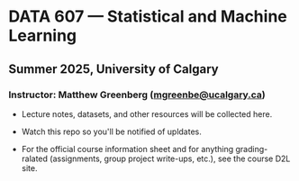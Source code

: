 # DATA 607 &mdash; Statistical and Machine Learning

## Summer 2025, University of Calgary

### Instructor: Matthew Greenberg (mgreenbe@ucalgary.ca)

- Lecture notes, datasets, and other resources will be collected here.

- Watch this repo so you'll be notified of upldates.

- For the official course information sheet and for anything grading-ralated (assignments, group project write-ups, etc.), see the course D2L site.
